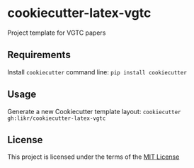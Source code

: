 # cookiecutter-latex-vgtc

Project template for VGTC papers

## Requirements

Install `cookiecutter` command line: `pip install cookiecutter`

## Usage

Generate a new Cookiecutter template layout: `cookiecutter gh:likr/cookiecutter-latex-vgtc`

## License

This project is licensed under the terms of the [MIT License](/LICENSE)
